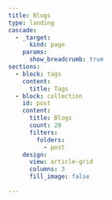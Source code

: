 ```yaml
---
title: Blogs
type: landing
cascade:
  - _target:
      kind: page
    params:
      show_breadcrumb: true
sections:
  - block: tags
    content:
      title: Tags
  - block: collection
    id: post
    content:
      title: Blogs
      count: 20
      filters:
        folders:
          - post
    design:
      view: article-grid
      columns: 3
      fill_image: false
  
---
```

